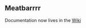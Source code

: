 ## Meatbarrrr

Documentation now lives in the [Wiki](https://bitbucket.org/toddmohney/meatbar/wiki/Home)